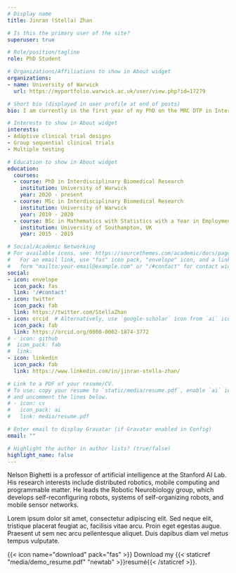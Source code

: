 ```yaml
---
# Display name
title: Jinran (Stella) Zhan

# Is this the primary user of the site?
superuser: true

# Role/position/tagline
role: PhD Student

# Organizations/Affiliations to show in About widget
organizations:
- name: University of Warwick
  url: https://myportfolio.warwick.ac.uk/user/view.php?id=17279

# Short bio (displayed in user profile at end of posts)
bio: I am currently in the first year of my PhD on the MRC DTP in Interdisciplinary Biomedical Research at the University of Warwick, in collaboration with Boehringer Ingelheim. I graduated from the University of Southampton in 2019 after completing a BSc in Mathematics with Statistics with a Year in Employment, where I worked as a non-clinical statistician at GSK. My PhD project is focused on innovative statistical methods for clinical trial pathways supporting regulatory drug approval.

# Interests to show in About widget
interests:
- Adaptive clinical trial designs
- Group sequential clinical trials
- Multiple testing

# Education to show in About widget
education:
  courses:
  - course: PhD in Interdisciplinary Biomedical Research
    institution: University of Warwick
    year: 2020 - present
  - course: MSc in Interdisciplinary Biomedical Research
    institution: University of Warwick
    year: 2019 - 2020
  - course: BSc in Mathematics with Statistics with a Year in Employment
    institution: University of Southampton, UK
    year: 2015 - 2019

# Social/Academic Networking
# For available icons, see: https://sourcethemes.com/academic/docs/page-builder/#icons
#   For an email link, use "fas" icon pack, "envelope" icon, and a link in the
#   form "mailto:your-email@example.com" or "/#contact" for contact widget.
social:
- icon: envelope
  icon_pack: fas
  link: '/#contact'
- icon: twitter
  icon_pack: fab
  link: https://twitter.com/StellaZhan
- icon: orcid  # Alternatively, use `google-scholar` icon from `ai` icon pack
  icon_pack: fab
  link: https://orcid.org/0000-0002-1874-3772
# - icon: github
#  icon_pack: fab
#  link: 
- icon: linkedin
  icon_pack: fab
  link: https://www.linkedin.com/in/jinran-stella-zhan/

# Link to a PDF of your resume/CV.
# To use: copy your resume to `static/media/resume.pdf`, enable `ai` icons in `params.toml`, 
# and uncomment the lines below.
# - icon: cv
#   icon_pack: ai
#   link: media/resume.pdf

# Enter email to display Gravatar (if Gravatar enabled in Config)
email: ""

# Highlight the author in author lists? (true/false)
highlight_name: false
---
```


Nelson Bighetti is a professor of artificial intelligence at the Stanford AI Lab. His research interests include distributed robotics, mobile computing and programmable matter. He leads the Robotic Neurobiology group, which develops self-reconfiguring robots, systems of self-organizing robots, and mobile sensor networks.

Lorem ipsum dolor sit amet, consectetur adipiscing elit. Sed neque elit, tristique placerat feugiat ac, facilisis vitae arcu. Proin eget egestas augue. Praesent ut sem nec arcu pellentesque aliquet. Duis dapibus diam vel metus tempus vulputate.

{{< icon name="download" pack="fas" >}} Download my {{< staticref "media/demo_resume.pdf" "newtab" >}}resumé{{< /staticref >}}.
